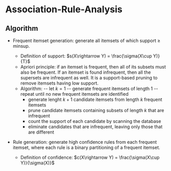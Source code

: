 # Association-Rule-Analysis
## Algorithm
- Frequent itemset generation: generate all itemsets of which support $\ge$ minsup.
  - Definition of support: $s(X\rightarrow Y) = \frac{\sigma(X\cup Y)}{T}$
  - Apriori principle: if an itemset is frequent, then all of its subsets must also be frequent. If an itemset is found infrequent, then all the supersets are infrequent as well. It is a support-based pruning to remove itemsets having low support.
  - Algorithm:
    -- let $k=1$
    -- generate frequent itemsets of length 1
    -- repeat until no new frequent itemsets are identified
      - generate lenght $k+1$ candidate itemsets from length $k$ frequent itemsets
      - prune candidate itemsets containing subsets of length $k$ that are infrequent
      - count the support of each candidate by scanning the database
      - eliminate candidates that are infrequent, leaving only those that are different
 
- Rule generation: generate high confidence rules from each frequent itemset, where each rule is a binary partitioning of a frequent itemset. 
  - Definition of confidence: $c(X\rightarrow Y) = \frac{\sigma(X\cup Y)}{\sigma(X)}$
  
